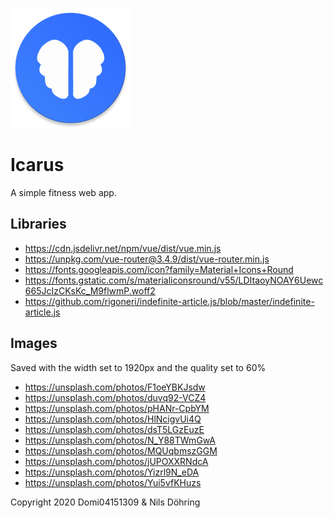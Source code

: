![Icon](https://raw.githubusercontent.com/Domi04151309/icarus/main/pwa/mipmap-xxxhdpi/ic_launcher.png)

# Icarus
A simple fitness web app.

## Libraries
- https://cdn.jsdelivr.net/npm/vue/dist/vue.min.js
- https://unpkg.com/vue-router@3.4.9/dist/vue-router.min.js
- https://fonts.googleapis.com/icon?family=Material+Icons+Round
- https://fonts.gstatic.com/s/materialiconsround/v55/LDItaoyNOAY6Uewc665JcIzCKsKc_M9flwmP.woff2
- https://github.com/rigoneri/indefinite-article.js/blob/master/indefinite-article.js

## Images
Saved with the width set to 1920px and the quality set to 60%
- https://unsplash.com/photos/F1oeYBKJsdw
- https://unsplash.com/photos/duvq92-VCZ4
- https://unsplash.com/photos/pHANr-CpbYM
- https://unsplash.com/photos/HlNcigvUi4Q
- https://unsplash.com/photos/dsT5LGzEuzE
- https://unsplash.com/photos/N_Y88TWmGwA
- https://unsplash.com/photos/MQUqbmszGGM
- https://unsplash.com/photos/jUPOXXRNdcA
- https://unsplash.com/photos/Yizrl9N_eDA
- https://unsplash.com/photos/Yui5vfKHuzs

Copyright 2020 Domi04151309 & Nils Döhring
